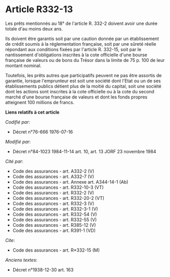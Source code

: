 # Article R332-13

Les prêts mentionnés au 18° de l'article R. 332-2 doivent avoir une durée totale d'au moins deux ans.

Ils doivent être garantis soit par une caution donnée par un établissement de crédit soumis à la réglementation française,
soit par une sûreté réelle répondant aux conditions fixées par l'article R. 332-15, soit par le nantissement d'obligations
inscrites à la cote officielle d'une bourse française de valeurs ou de bons du Trésor dans la limite de 75 p. 100 de leur
montant nominal.

Toutefois, les prêts autres que participatifs peuvent ne pas être assortis de garantie, lorsque l'emprunteur est soit une
société dont l'Etat ou un de ses établissements publics détient plus de la moitié du capital, soit une société dont les
actions sont inscrites à la cote officielle ou à la cote du second marché d'une bourse française de valeurs et dont les fonds
propres atteignent 100 millions de francs.

**Liens relatifs à cet article**

_Codifié par_:

  - Décret n°76-666 1976-07-16

_Modifié par_:

  - Décret n°84-1023 1984-11-14 art. 10, art. 13 JORF 23 novembre 1984

_Cité par_:

  - Code des assurances - art. A332-2 (V)
  - Code des assurances - art. A332-7 (V)
  - Code des assurances - art. Annexe art. A344-14-1 (Ab)
  - Code des assurances - art. R332-10-3 (VT)
  - Code des assurances - art. R332-2 (V)
  - Code des assurances - art. R332-20-2 (VT)
  - Code des assurances - art. R332-3 (V)
  - Code des assurances - art. R332-3-1 (V)
  - Code des assurances - art. R332-54 (V)
  - Code des assurances - art. R332-55 (V)
  - Code des assurances - art. R385-12 (V)
  - Code des assurances - art. R391-1 (VD)

_Cite_:

  - Code des assurances - art. R*332-15 (M)

_Anciens textes_:

  - Décret n°1938-12-30 art. 163
